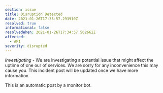 ```yaml
---
section: issue
title: Disruption Detected
date: 2021-01-26T17:33:57.293910Z
resolved: true
informational: false
resolvedWhen: 2021-01-26T17:34:57.562662Z
affected:
  - API
severity: disrupted
---
```

*Investigating* - We are investigating a potential issue that might affect the uptime of one our of services. We are sorry for any inconvenience this may cause you. This incident post will be updated once we have more information.

This is an automatic post by a monitor bot.
        